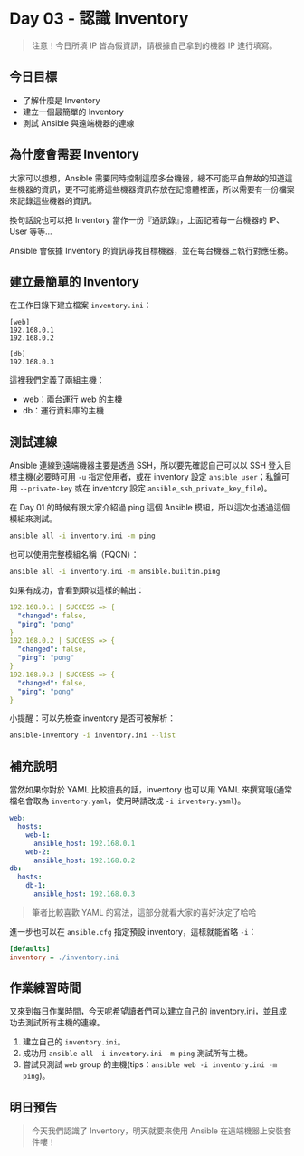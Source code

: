 # Day 03 - 認識 Inventory

> 注意！今日所填 IP 皆為假資訊，請根據自己拿到的機器 IP 進行填寫。

## 今日目標

- 了解什麼是 Inventory
- 建立一個最簡單的 Inventory
- 測試 Ansible 與遠端機器的連線

## 為什麼會需要 Inventory

大家可以想想，Ansible 需要同時控制這麼多台機器，總不可能平白無故的知道這些機器的資訊，更不可能將這些機器資訊存放在記憶體裡面，所以需要有一份檔案來記錄這些機器的資訊。

換句話說也可以把 Inventory 當作一份『通訊錄』，上面記著每一台機器的 IP、User 等等...

Ansible 會依據 Inventory 的資訊尋找目標機器，並在每台機器上執行對應任務。

## 建立最簡單的 Inventory

在工作目錄下建立檔案 `inventory.ini`：

```
[web]
192.168.0.1
192.168.0.2

[db]
192.168.0.3

```

這裡我們定義了兩組主機：

- web：兩台運行 web 的主機
- db：運行資料庫的主機

## 測試連線

Ansible 連線到遠端機器主要是透過 SSH，所以要先確認自己可以以 SSH 登入目標主機(必要時可用 `-u` 指定使用者，或在 inventory 設定 `ansible_user`；私鑰可用 `--private-key` 或在 inventory 設定 `ansible_ssh_private_key_file`)。

在 Day 01 的時候有跟大家介紹過 ping 這個 Ansible 模組，所以這次也透過這個模組來測試。

```bash
ansible all -i inventory.ini -m ping

```

也可以使用完整模組名稱（FQCN）：

```bash
ansible all -i inventory.ini -m ansible.builtin.ping
```

如果有成功，會看到類似這樣的輸出：

```yaml
192.168.0.1 | SUCCESS => {
  "changed": false,
  "ping": "pong"
}
192.168.0.2 | SUCCESS => {
  "changed": false,
  "ping": "pong"
}
192.168.0.3 | SUCCESS => {
  "changed": false,
  "ping": "pong"
}

```

小提醒：可以先檢查 inventory 是否可被解析：

```bash
ansible-inventory -i inventory.ini --list
```

## 補充說明

當然如果你對於 YAML 比較擅長的話，inventory 也可以用 YAML 來撰寫哦(通常檔名會取為 `inventory.yaml`，使用時請改成 `-i inventory.yaml`)。

```yaml
web:
  hosts:
    web-1:
      ansible_host: 192.168.0.1
    web-2:
      ansible_host: 192.168.0.2
db:
  hosts:
    db-1:
      ansible_host: 192.168.0.3

```

> 筆者比較喜歡 YAML 的寫法，這部分就看大家的喜好決定了哈哈
>

進一步也可以在 `ansible.cfg` 指定預設 inventory，這樣就能省略 `-i`：

```ini
[defaults]
inventory = ./inventory.ini
```

## 作業練習時間

又來到每日作業時間，今天呢希望讀者們可以建立自己的 inventory.ini，並且成功去測試所有主機的連線。

1. 建立自己的 `inventory.ini`。
2. 成功用 `ansible all -i inventory.ini -m ping` 測試所有主機。
3. 嘗試只測試 `web` group 的主機(tips：`ansible web -i inventory.ini -m ping`)。


## 明日預告
> 今天我們認識了 Inventory，明天就要來使用 Ansible 在遠端機器上安裝套件嘍！
